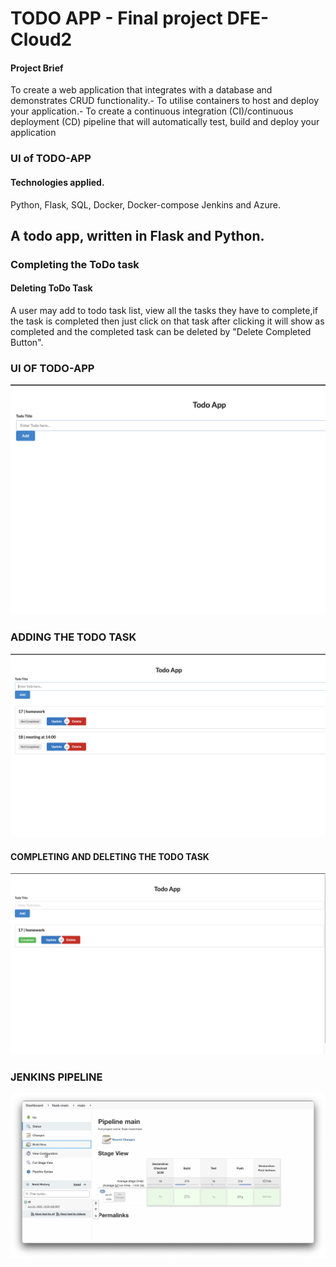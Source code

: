 # TODO APP - Final project DFE-Cloud2

#### Project Brief

To create a web application that integrates with a database and demonstrates CRUD functionality.- To utilise containers to host and deploy your application.- To create a continuous integration (CI)/continuous deployment (CD) pipeline that will automatically test, build and deploy your application


### UI of TODO-APP


#### Technologies applied.
Python, Flask, SQL, Docker, Docker-compose Jenkins and Azure.

## A todo app, written in Flask and Python.


### Completing the ToDo task

#### Deleting ToDo Task

A user may add to todo task list, view all  the tasks they have to complete,if the task is completed then just click on that task after clicking it will show as completed and the completed task can be deleted by "Delete Completed Button".


### UI OF TODO-APP
![todoui](img/todo-app.png)

### ADDING THE TODO TASK 
![todoADD](img/todo-add.png)

#### COMPLETING AND DELETING THE TODO TASK
![tododelete](img/todo-delete.png)

### JENKINS PIPELINE
![PIPELINE](img/pipeline-pic.png)
